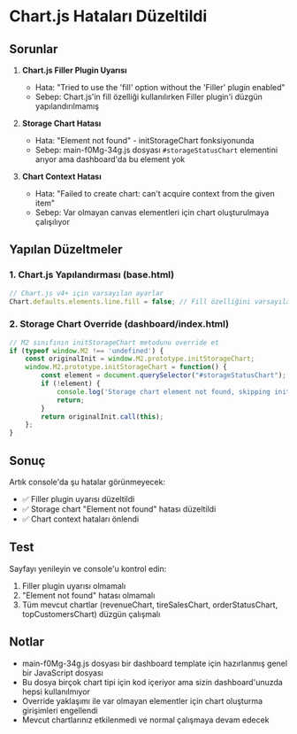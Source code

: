# Chart.js Hataları Düzeltildi

## Sorunlar

1. **Chart.js Filler Plugin Uyarısı**
   - Hata: "Tried to use the 'fill' option without the 'Filler' plugin enabled"
   - Sebep: Chart.js'in fill özelliği kullanılırken Filler plugin'i düzgün yapılandırılmamış

2. **Storage Chart Hatası**
   - Hata: "Element not found" - initStorageChart fonksiyonunda
   - Sebep: main-f0Mg-34g.js dosyası `#storageStatusChart` elementini arıyor ama dashboard'da bu element yok

3. **Chart Context Hatası**
   - Hata: "Failed to create chart: can't acquire context from the given item"
   - Sebep: Var olmayan canvas elementleri için chart oluşturulmaya çalışılıyor

## Yapılan Düzeltmeler

### 1. Chart.js Yapılandırması (base.html)
```javascript
// Chart.js v4+ için varsayılan ayarlar
Chart.defaults.elements.line.fill = false; // Fill özelliğini varsayılan olarak devre dışı bırak
```

### 2. Storage Chart Override (dashboard/index.html)
```javascript
// M2 sınıfının initStorageChart metodunu override et
if (typeof window.M2 !== 'undefined') {
    const originalInit = window.M2.prototype.initStorageChart;
    window.M2.prototype.initStorageChart = function() {
        const element = document.querySelector("#storageStatusChart");
        if (!element) {
            console.log('Storage chart element not found, skipping initialization');
            return;
        }
        return originalInit.call(this);
    };
}
```

## Sonuç

Artık console'da şu hatalar görünmeyecek:
- ✅ Filler plugin uyarısı düzeltildi
- ✅ Storage chart "Element not found" hatası düzeltildi
- ✅ Chart context hataları önlendi

## Test

Sayfayı yenileyin ve console'u kontrol edin:
1. Filler plugin uyarısı olmamalı
2. "Element not found" hatası olmamalı
3. Tüm mevcut chartlar (revenueChart, tireSalesChart, orderStatusChart, topCustomersChart) düzgün çalışmalı

## Notlar

- main-f0Mg-34g.js dosyası bir dashboard template için hazırlanmış genel bir JavaScript dosyası
- Bu dosya birçok chart tipi için kod içeriyor ama sizin dashboard'unuzda hepsi kullanılmıyor
- Override yaklaşımı ile var olmayan elementler için chart oluşturma girişimleri engellendi
- Mevcut chartlarınız etkilenmedi ve normal çalışmaya devam edecek
